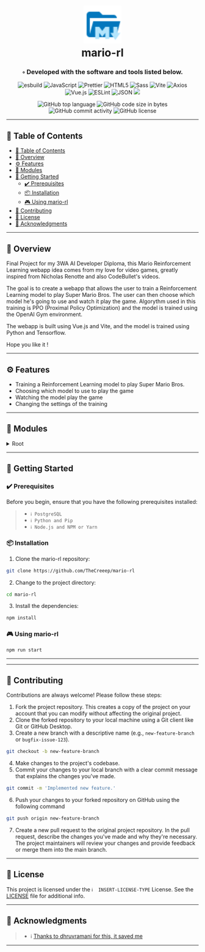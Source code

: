 <div align="center">
<h1 align="center">
<img src="https://raw.githubusercontent.com/PKief/vscode-material-icon-theme/ec559a9f6bfd399b82bb44393651661b08aaf7ba/icons/folder-markdown-open.svg" width="100" />
<br>mario-rl
</h1>
<h3>◦ Developed with the software and tools listed below.</h3>

<p align="center">
<img src="https://img.shields.io/badge/esbuild-FFCF00.svg?style&logo=esbuild&logoColor=black" alt="esbuild" />
<img src="https://img.shields.io/badge/JavaScript-F7DF1E.svg?style&logo=JavaScript&logoColor=black" alt="JavaScript" />
<img src="https://img.shields.io/badge/Prettier-F7B93E.svg?style&logo=Prettier&logoColor=black" alt="Prettier" />
<img src="https://img.shields.io/badge/HTML5-E34F26.svg?style&logo=HTML5&logoColor=white" alt="HTML5" />
<img src="https://img.shields.io/badge/Sass-CC6699.svg?style&logo=Sass&logoColor=white" alt="Sass" />
<img src="https://img.shields.io/badge/Vite-646CFF.svg?style&logo=Vite&logoColor=white" alt="Vite" />
<img src="https://img.shields.io/badge/Axios-5A29E4.svg?style&logo=Axios&logoColor=white" alt="Axios" />

<img src="https://img.shields.io/badge/Vue.js-4FC08D.svg?style&logo=vuedotjs&logoColor=white" alt="Vue.js" />
<img src="https://img.shields.io/badge/ESLint-4B32C3.svg?style&logo=ESLint&logoColor=white" alt="ESLint" />
<img src="https://img.shields.io/badge/JSON-000000.svg?style&logo=JSON&logoColor=white" alt="JSON" />
<img src="https://img.shields.io/badge/PostgreSQL-316192?style=for-the-badge&logo=postgresql&logoColor=white"/>

</p>
<img src="https://img.shields.io/github/languages/top/TheCreeep/mario-rl?style&color=5D6D7E" alt="GitHub top language" />
<img src="https://img.shields.io/github/languages/code-size/TheCreeep/mario-rl?style&color=5D6D7E" alt="GitHub code size in bytes" />
<img src="https://img.shields.io/github/commit-activity/m/TheCreeep/mario-rl?style&color=5D6D7E" alt="GitHub commit activity" />
<img src="https://img.shields.io/github/license/TheCreeep/mario-rl?style&color=5D6D7E" alt="GitHub license" />
</div>

---

## 📒 Table of Contents
- [📒 Table of Contents](#-table-of-contents)
- [📍 Overview](#-overview)
- [⚙️ Features](#️-features)
- [🧩 Modules](#-modules)
- [🚀 Getting Started](#-getting-started)
  - [✔️ Prerequisites](#️-prerequisites)
  - [📦 Installation](#-installation)
  - [🎮 Using mario-rl](#-using-mario-rl)
- [🤝 Contributing](#-contributing)
- [📄 License](#-license)
- [👏 Acknowledgments](#-acknowledgments)

---


## 📍 Overview

Final Project for my 3WA AI Developer Diploma, this Mario Reinforcement Learning webapp 
idea comes from my love for video games, greatly inspired from Nicholas Renotte and also CodeBullet's videos.

The goal is to create a webapp that allows the user to train a Reinforcement Learning model to play Super Mario Bros.
The user can then choose which model he's going to use and watch it play the game.
Algorythm used in this training is PPO (Proximal Policy Optimization) and the model is trained using the OpenAI Gym environment.

The webapp is built using Vue.js and Vite, and the model is trained using Python and Tensorflow.

Hope you like it !

---

## ⚙️ Features

- Training a Reinforcement Learning model to play Super Mario Bros.
- Choosing which model to use to play the game
- Watching the model play the game
- Changing the settings of the training


---

## 🧩 Modules

<details closed><summary>Root</summary>

| File                                                                                         | Summary                   |
| ---                                                                                          | ---                       |
| [.eslintrc.cjs](https://github.com/TheCreeep/mario-rl/blob/main/.eslintrc.cjs)               | HTTPStatus Exception: 429 |
| [index.html](https://github.com/TheCreeep/mario-rl/blob/main/index.html)                     | HTTPStatus Exception: 429 |
| [vite.config.js](https://github.com/TheCreeep/mario-rl/blob/main/vite.config.js)             | HTTPStatus Exception: 429 |
| [App.vue](https://github.com/TheCreeep/mario-rl/blob/main/src\App.vue)                       | HTTPStatus Exception: 429 |
| [main.js](https://github.com/TheCreeep/mario-rl/blob/main/src\main.js)                       | HTTPStatus Exception: 429 |
| [index.js](https://github.com/TheCreeep/mario-rl/blob/main/src\router\index.js)              | HTTPStatus Exception: 429 |
| [models.js](https://github.com/TheCreeep/mario-rl/blob/main/src\stores\models.js)            | HTTPStatus Exception: 429 |
| [settings.js](https://github.com/TheCreeep/mario-rl/blob/main/src\stores\settings.js)        | HTTPStatus Exception: 429 |
| [DataView.vue](https://github.com/TheCreeep/mario-rl/blob/main/src\views\DataView.vue)       | HTTPStatus Exception: 429 |
| [ModelSelect.vue](https://github.com/TheCreeep/mario-rl/blob/main/src\views\ModelSelect.vue) | HTTPStatus Exception: 429 |
| [Settings.vue](https://github.com/TheCreeep/mario-rl/blob/main/src\views\Settings.vue)       | HTTPStatus Exception: 429 |
| [Training.vue](https://github.com/TheCreeep/mario-rl/blob/main/src\views\Training.vue)       | HTTPStatus Exception: 429 |

</details>

---

## 🚀 Getting Started

### ✔️ Prerequisites

Before you begin, ensure that you have the following prerequisites installed:
> - `ℹ️ PostgreSQL`
> - `ℹ️ Python and Pip`
> - `ℹ️ Node.js and NPM or Yarn`

### 📦 Installation

1. Clone the mario-rl repository:
```sh
git clone https://github.com/TheCreeep/mario-rl
```

2. Change to the project directory:
```sh
cd mario-rl
```

3. Install the dependencies:
```sh
npm install
```

### 🎮 Using mario-rl

```sh
npm run start
```

---



---

## 🤝 Contributing

Contributions are always welcome! Please follow these steps:
1. Fork the project repository. This creates a copy of the project on your account that you can modify without affecting the original project.
2. Clone the forked repository to your local machine using a Git client like Git or GitHub Desktop.
3. Create a new branch with a descriptive name (e.g., `new-feature-branch` or `bugfix-issue-123`).
```sh
git checkout -b new-feature-branch
```
4. Make changes to the project's codebase.
5. Commit your changes to your local branch with a clear commit message that explains the changes you've made.
```sh
git commit -m 'Implemented new feature.'
```
6. Push your changes to your forked repository on GitHub using the following command
```sh
git push origin new-feature-branch
```
7. Create a new pull request to the original project repository. In the pull request, describe the changes you've made and why they're necessary.
The project maintainers will review your changes and provide feedback or merge them into the main branch.

---

## 📄 License

This project is licensed under the `ℹ️  INSERT-LICENSE-TYPE` License. See the [LICENSE](https://docs.github.com/en/communities/setting-up-your-project-for-healthy-contributions/adding-a-license-to-a-repository) file for additional info.

---

## 👏 Acknowledgments

> - ℹ️  [Thanks to dhruvramani for this, it saved me](https://github.com/dhruvramani/gym-render-browser)

---

